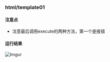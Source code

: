 ### html/template01

#### 注意点
 - 注意最后调用execute的两种方法，第一个是报错

#### 运行结果
![Imgur](https://i.imgur.com/zyUBULK.png)